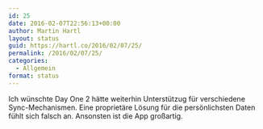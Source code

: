 ```yaml
---
id: 25
date: 2016-02-07T22:56:13+00:00
author: Martin Hartl
layout: status
guid: https://hartl.co/2016/02/07/25/
permalink: /2016/02/07/25/
categories:
  - Allgemein
format: status
---
```

Ich wünschte Day One 2 hätte weiterhin Unterstützug für verschiedene Sync-Mechanismen. Eine proprietäre Lösung für die persönlichsten Daten fühlt sich falsch an. Ansonsten ist die App großartig.